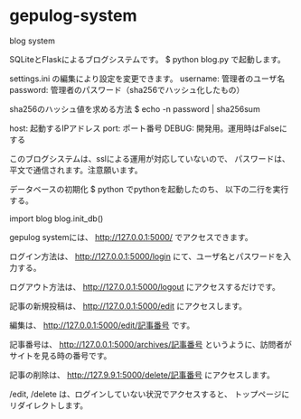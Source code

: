 gepulog-system
==============

blog system

SQLiteとFlaskによるブログシステムです。
$ python blog.py
で起動します。

settings.ini の編集により設定を変更できます。
username: 管理者のユーザ名
password: 管理者のパスワード（sha256でハッシュ化したもの）

sha256のハッシュ値を求める方法
$ echo -n password | sha256sum

host: 起動するIPアドレス
port: ポート番号
DEBUG: 開発用。運用時はFalseにする

このブログシステムは、sslによる運用が対応していないので、
パスワードは、平文で通信されます。注意願います。


データベースの初期化
$ python 
でpythonを起動したのち、
以下の二行を実行する。

import blog
blog.init_db()


gepulog systemには、
http://127.0.0.1:5000/
でアクセスできます。

ログイン方法は、
http://127.0.0.1:5000/login
にて、ユーザ名とパスワードを入力する。

ログアウト方法は、
http://127.0.0.1:5000/logout
にアクセスするだけです。

記事の新規投稿は、
http://127.0.0.1:5000/edit
にアクセスします。

編集は、
http://127.0.0.1:5000/edit/記事番号
です。

記事番号は、
http://127.0.0.1:5000/archives/記事番号
というように、訪問者がサイトを見る時の番号です。

記事の削除は、
http://127.9.9.1:5000/delete/記事番号
にアクセスします。

/edit, /delete は、ログインしていない状況でアクセスすると、
トップページにリダイレクトします。
